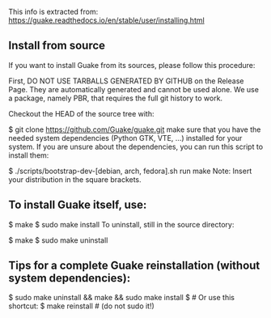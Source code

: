 This info is extracted from:
https://guake.readthedocs.io/en/stable/user/installing.html


## Install from source
If you want to install Guake from its sources, please follow this procedure:

First, DO NOT USE TARBALLS GENERATED BY GITHUB on the Release Page. They are automatically generated and cannot be used alone. We use a package, namely PBR, that requires the full git history to work.

Checkout the HEAD of the source tree with:

$ git clone https://github.com/Guake/guake.git
make sure that you have the needed system dependencies (Python GTK, VTE, …) installed for your system. If you are unsure about the dependencies, you can run this script to install them:

$ ./scripts/bootstrap-dev-[debian, arch, fedora].sh run make
Note: Insert your distribution in the square brackets.

## To install Guake itself, use:

$ make
$ sudo make install
To uninstall, still in the source directory:

$ make
$ sudo make uninstall

## Tips for a complete Guake reinstallation (without system dependencies):

$ sudo make uninstall && make && sudo make install
$ # Or use this shortcut:
$ make reinstall  # (do not sudo it!)
